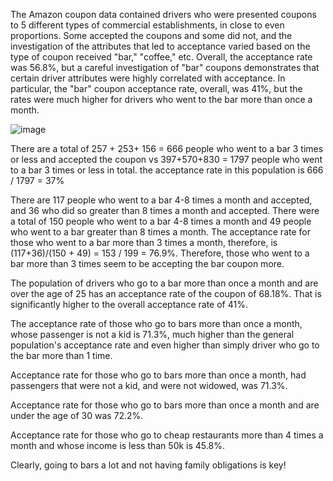 The Amazon coupon data contained drivers who were presented coupons to 5 different types of commercial establishments, in close to even proportions. Some accepted the coupons and some did not, and the investigation of the attributes that 
led to acceptance varied based on the type of coupon received "bar," "coffee," etc. Overall, the acceptance rate was 56.8%, but a careful investigation of "bar" coupons demonstrates that certain driver attributes were highly correlated 
with acceptance. In particular, the "bar" coupon acceptance rate, overall, was 41%, but the rates were much higher for drivers who went to the bar more than once a month. 

![image](https://github.com/user-attachments/assets/2457c28c-5193-48da-8330-b771eed1ec0c)

There are a total of 257 + 253+ 156 = 666 people who went to a bar 3 times or less and accepted the coupon vs 397+570+830 = 1797 people who went to a bar 3 times or less in total. the acceptance rate in this population is 666 / 1797 = 37%

There are 117 people who went to a bar 4-8 times a month and accepted, and 36 who did so greater than 8 times a month and accepted. 
There were a total of 150 people who went to a bar 4-8 times a month and 49 people who went to a bar greater than 8 times a month. 
The acceptance rate for those who went to a bar more than 3 times a month, therefore, is (117+36)/(150 + 49) = 153 / 199 = 76.9%. 
Therefore, those who went to a bar more than 3 times seem to be accepting the bar coupon more. 

The population of drivers who go to a bar more than once a month and are over the age of 25 has an acceptance rate of the coupon of 68.18%. That is significantly higher to the overall acceptance rate of 41%. 

The acceptance rate of those who go to bars more than once a month, whose passenger is not a kid is 71.3%, much higher than the general population's acceptance rate and even higher than simply driver who go to the bar more than 1 time. 

Acceptance rate for those who go to bars more than once a month, had passengers that were not a kid, and were not widowed, was 71.3%. 

Acceptance rate for those who go to bars more than once a month and are under the age of 30 was 72.2%. 

Acceptance rate for those who go to cheap restaurants more than 4 times a month and whose income is less than 50k is 45.8%. 

Clearly, going to bars a lot and not having family obligations is key!

